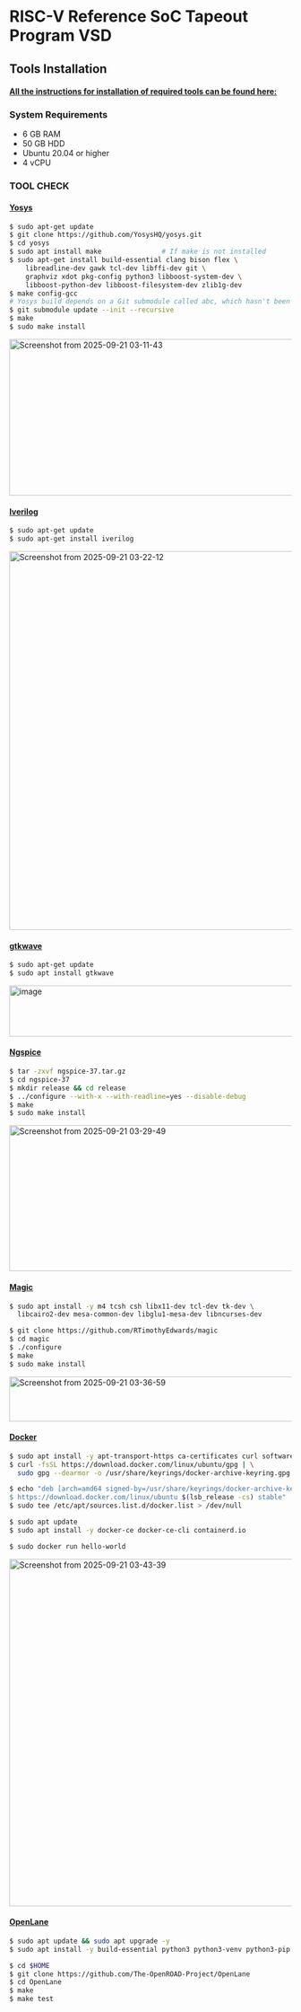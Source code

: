 
# RISC-V Reference SoC Tapeout Program VSD

## Tools Installation

#### <ins>All the instructions for installation of required tools can be found here:</ins>

### **System Requirements**
- 6 GB RAM
- 50 GB HDD
- Ubuntu 20.04 or higher
- 4 vCPU



### **TOOL CHECK**

#### <ins>**Yosys**</ins>
```bash
$ sudo apt-get update
$ git clone https://github.com/YosysHQ/yosys.git
$ cd yosys
$ sudo apt install make               # If make is not installed
$ sudo apt-get install build-essential clang bison flex \
    libreadline-dev gawk tcl-dev libffi-dev git \
    graphviz xdot pkg-config python3 libboost-system-dev \
    libboost-python-dev libboost-filesystem-dev zlib1g-dev
$ make config-gcc
# Yosys build depends on a Git submodule called abc, which hasn't been initialized yet. You need to run the following command before running make
$ git submodule update --init --recursive
$ make 
$ sudo make install
```
<img width="797" height="279" alt="Screenshot from 2025-09-21 03-11-43" src="https://github.com/user-attachments/assets/b6881f45-f9f9-4828-ab14-09ee17609e4c" />


#### <ins>**Iverilog**</ins>
```bash
$ sudo apt-get update
$ sudo apt-get install iverilog
```
<img width="786" height="675" alt="Screenshot from 2025-09-21 03-22-12" src="https://github.com/user-attachments/assets/100f0312-0002-4151-a79e-b4ac588a3e87" />


#### <ins>**gtkwave**</ins>
```bash
$ sudo apt-get update
$ sudo apt install gtkwave
```
<img width="775" height="91" alt="image" src="https://github.com/user-attachments/assets/49ec6f5b-2bf0-4f23-a1f8-5092ef3638e1" />

#### <ins>**Ngspice**</ins>
```bash
$ tar -zxvf ngspice-37.tar.gz
$ cd ngspice-37
$ mkdir release && cd release
$ ../configure --with-x --with-readline=yes --disable-debug
$ make
$ sudo make install
```
<img width="806" height="260" alt="Screenshot from 2025-09-21 03-29-49" src="https://github.com/user-attachments/assets/eb04d383-d026-47d7-b776-8172ddb7cb75" />

#### <ins>**Magic**</ins>
```bash
$ sudo apt install -y m4 tcsh csh libx11-dev tcl-dev tk-dev \
  libcairo2-dev mesa-common-dev libglu1-mesa-dev libncurses-dev

$ git clone https://github.com/RTimothyEdwards/magic
$ cd magic
$ ./configure
$ make
$ sudo make install
```
<img width="833" height="80" alt="Screenshot from 2025-09-21 03-36-59" src="https://github.com/user-attachments/assets/87b9b235-a45a-43e5-a041-1104437ffa08" />

#### <ins>**Docker**</ins>
```bash
$ sudo apt install -y apt-transport-https ca-certificates curl software-properties-common
$ curl -fsSL https://download.docker.com/linux/ubuntu/gpg | \
  sudo gpg --dearmor -o /usr/share/keyrings/docker-archive-keyring.gpg

$ echo "deb [arch=amd64 signed-by=/usr/share/keyrings/docker-archive-keyring.gpg] \
$ https://download.docker.com/linux/ubuntu $(lsb_release -cs) stable" | \
$ sudo tee /etc/apt/sources.list.d/docker.list > /dev/null

$ sudo apt update
$ sudo apt install -y docker-ce docker-ce-cli containerd.io

$ sudo docker run hello-world
```
<img width="833" height="619" alt="Screenshot from 2025-09-21 03-43-39" src="https://github.com/user-attachments/assets/a4cb50a1-3cf0-4f38-8348-63579dace989" />

#### <ins>**OpenLane**</ins>
```bash
$ sudo apt update && sudo apt upgrade -y
$ sudo apt install -y build-essential python3 python3-venv python3-pip make git

$ cd $HOME
$ git clone https://github.com/The-OpenROAD-Project/OpenLane
$ cd OpenLane
$ make
$ make test
```
